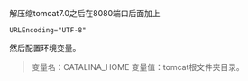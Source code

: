 解压缩tomcat7.0之后在8080端口后面加上
```
URLEncoding="UTF-8"
```

然后配置环境变量。
> 变量名：CATALINA_HOME
> 变量值：tomcat根文件夹目录。
